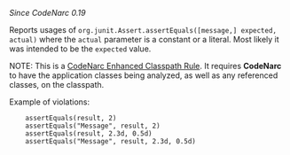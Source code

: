 *Since CodeNarc 0.19*

Reports usages of
`org.junit.Assert.assertEquals([message,] expected, actual)` where the
`actual` parameter is a constant or a literal. Most likely it was
intended to be the `expected` value.

NOTE: This is a [CodeNarc Enhanced Classpath
Rule](./codenarc-enhanced-classpath-rules.html). It requires
**CodeNarc** to have the application classes being analyzed, as well as
any referenced classes, on the classpath.

Example of violations:

        assertEquals(result, 2)
        assertEquals("Message", result, 2)
        assertEquals(result, 2.3d, 0.5d)
        assertEquals("Message", result, 2.3d, 0.5d)
